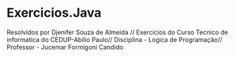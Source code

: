 # Exercicios.Java
Resolvidos por Djenifer Souza de Almeida //
Exercicios do Curso Tecnico de informatica do CEDUP-Abilio Paulo//
Disciplina - Logica de Programação//
Professor - Jucemar Formigoni Candido

